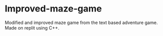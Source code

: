 # Improved-maze-game
Modified and improved maze game from the text based adventure game. Made on replit using C++.
